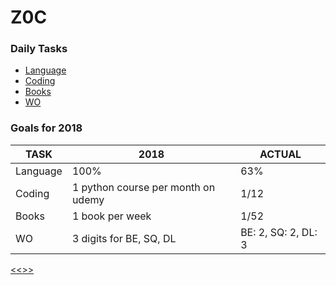 
Z0C
======

### Daily Tasks

* [Language](https://github.com/ttltrk/ELSE/blob/master/LAN/ENG/LAN.MD)
* [Coding](https://github.com/ttltrk/PRG/blob/master/CODING.MD)
* [Books](https://github.com/ttltrk/BKS/blob/master/README.MD) 
* [WO](https://github.com/ttltrk/ELSE/blob/master/PWR/PWR.MD) 

### Goals for 2018

|TASK|2018|ACTUAL|
|---|----|----|
|Language|100%|63%|
|Coding|1 python course per month on udemy|1/12|
|Books|1 book per week|1/52|
|WO|3 digits for BE, SQ, DL|BE: 2, SQ: 2, DL: 3|

[<<>>](http://ttltrk.net/)
